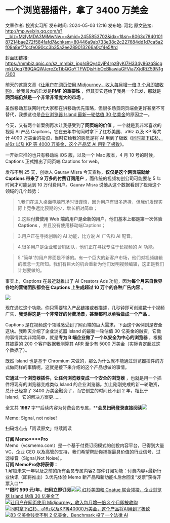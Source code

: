 # 一个浏览器插件，拿了 3400 万美金

文章作者: 投资实习所
发布时间: 2024-05-03 12:16
发布地: 河北
原文链接: http://mp.weixin.qq.com/s?__biz=MzIyMDA3MjMwNw==&mid=2455853702&idx=1&sn=8063c784010187214bae272f584fafd7&chksm=80446a9ab733e38c2c227684dd1d7ca5a2f09a8ef7fccfe090cc3b35a2ee289013266a0cf4e5#rd

封面图链接: https://mmbiz.qpic.cn/sz_mmbiz_jpg/sBQys0vjP4rpzByKI7H334y86zqSicgmkL0eq789QAQWJereZeTibQGoYTFWDjsHibOcBIiawiaGFVia7XjdRtZ59N1g/300

前天的这篇文章《[让用户在网页使用 Midjourney，收入每月增一倍 3
个月即被收购](http://mp.weixin.qq.com/s?__biz=MzIyMDA3MjMwNw==&mid=2455853675&idx=1&sn=61c8b77dd900aa01d3f66a8cdcb95ad1&chksm=80446a77b733e3618178ad9f68e8527d55ce7541b291f36446f4d39a7f8e5772a53d066f6464&scene=21#wechat_redirect)》，给我最大的启发是**PMF
的重要性** ，但其实它还给了我另一个启发，那就是**网页端仍然是一个非常非常庞大的市场** 。

虽然移动互联网时代大家都在讲移动优先策略，但很多场景网页端会更好甚至不可替代，我想这也是[企业浏览器 Island 最新一轮估值 30
亿美金](http://mp.weixin.qq.com/s?__biz=MzIyMDA3MjMwNw==&mid=2455853691&idx=1&sn=d0802c41e2b57046d2de4f97c2c8e58b&chksm=80446a67b733e3714aeb3da91c99697f19eccf8903e5e10aa7b387df1a28e4b6b17a6c4469fb&scene=21#wechat_redirect)的原因之一。

今天，又有两个新案例再次让我感受到了**网页端的价值** ，一个就是我非常喜欢的视频 AI 产品 Capitons，它在去年中旬同时拿下了红杉美国、a16z
以及 KP 等共计 4000 万美金的投资，当时它给我的感觉是将 AI 用到了极致《[同时拿下红杉、a16z 以及 KP 等 4000 万美金，这个产品奖
AI
用到了极致](http://mp.weixin.qq.com/s?__biz=MzIyMDA3MjMwNw==&mid=2455851190&idx=1&sn=c4c012cd2633632828c79eea5f0200ed&chksm=804460aab733e9bcfaf38e414c2692c59a4dca162173d0f8f95354bd57d5864c85c6c6ab9d29&scene=21#wechat_redirect)》。

一开始它推的也只有移动端 iOS 版，以及一个 Mac 版本，4 月 10 号的时候，Captions 正式推出了网页端 Captions for web。

发布不到 25 天，创始人 Gaurav Misra 今天宣称，**仅仅是这个网页端就给 Captions 带来了 9 万多的付费订阅用户**
，而传统的视频初创公司可能要花 5 年时间才可能达到 10 万付费用户。Gaurav Misra 说他从这个数据看到了视频这个领域的几个趋势：

> 1.我们在进入桌面电脑市场时很谨慎，因为用户有很多选择，但我们发现实际上竞争远比预期的少，增长相对简单；

> 2.这些**付费使用 Web 端的用户是全新的用户，他们基本上都是第一次体验 Captions** ，并且没有使用移动端Captions；

> 3.用户正在寻找创新的 AI 功能，比方说 AI 广告和 AI 配音。

> 4.很多用户是企业和营销团队，他们正在寻找专注于长视频的 AI 功能。

> 5.“简单”的用户界面是不够的。有一个巨大的新客户市场，他们对视频编辑的概念一无所知。我们有巨大的机会重新为他们发明视频编辑，这正是我们计划要做的。

事实上，Captions 在最近就推出了 AI Creators Ads 功能，因为**每个月来自世界各地的营销团队都会在 Captions 上生成超过
10 万个的各种广告内容** 。

![](https://mmbiz.qpic.cn/sz_mmbiz_png/sBQys0vjP4rpzByKI7H334y86zqSicgmkuSzeoqTVc3EFsje9LDezSBONJyGRN2FnVt0Iia1BX2tdMd6wjGGznNw/640?wx_fmt=png&from=appmsg)

  

现在通过这个功能，你只需要输入产品链接或者描述，几秒钟即可创建数十个视频广告，**我觉得这是一个非常好的付费场景，甚至都可以单独做成一个产品** 。

Captions 是在视频这个领域感受到了网页端的巨大需求，下面这个案例则是安全这块。我昨天介绍了企业浏览器 Island 的最新一轮估值 30
亿美金的融资，它做的事情其实非常简单，就是**专为 B 端企业做了一个以安全为中心的浏览器** ，根据其披露的 200 个客户数据我测算其 ARR 至少有
5000 万美金（实际肯定超过这个数据了）。

既然 Island 也是基于 Chromium 来做的，那么为什么就不能通过浏览器插件的方式做同样的事情呢，这就是接下来介绍的这个产品想做的事情。

**它通过一个浏览器插件，让任何浏览器变成一个安全的浏览器** ，也就是用一个插件将现有的浏览器变成类似 Island
的企业浏览器。加上刚刚完成的新一轮融资，总计已经拿了 3400 万美金融资了，而它创立的时间还不到 2 年，相比于 Island，它的解决方案更……

全文共 **1987**
字**后续内容为付费会员专属，****会员扫码登录直接阅读**![](https://mmbiz.qpic.cn/sz_mmbiz_png/sBQys0vjP4rpzByKI7H334y86zqSicgmk7bBc3pLlGGHbnUMARbEcCtj72cgsvse2JI1MhopKSAibzfKqUT3G0nQ/640?wx_fmt=png&from=appmsg)  

Memo: Signal, not noise!

扫码或点击「阅读原文」继续阅读

**订阅 Memo****Pro**  
Memo（vcsmemo.com）是一个基于付费订阅模式的创投内容平台，已得到大量 VC、企业 CEO
以及高管的支持，我们希望帮助你捕捉最具价值的行业信号、过滤噪音（Signal,Not Noise）。  
**订阅 Memo****Pro****你将获得：**  
1.解锁未来一年以及之前的所有会员专属内容2.邮件订阅功能：付费内容+最新行业快讯（即将推出）3.优先体验 Memo
新产品和新功能4.后台回复“发票”获得开票入口**  
****限时 599
元/年，扫码立即订阅**![](https://mmbiz.qpic.cn/mmbiz_png/mrJibAziaMQhQGoNHniac6wGOyRe172dlS0HCYicyjiaCTtly2pULIz6YPNsXeRjoQFSuDYezsia4ibhbAc1X3GKtVRyw/640?wx_fmt=png&wxfrom=5&wx_lazy=1&wx_co=1)[![](https://mmbiz.qpic.cn/sz_mmbiz_jpg/sBQys0vjP4ov8fSXMsKjHhmZiaLZlTib3ZpwcOb03BOLib3NyzFWAXQhwhmW8c8a8RNxPeLl1vKotQDLiajibn2E0lA/640?wx_fmt=jpeg)
红杉美国和 Coatue 联合领投，企业浏览器 Island 估值 30
亿美金了](https://mp.weixin.qq.com/s?__biz=MzIyMDA3MjMwNw==&mid=2455853691&idx=1&sn=d0802c41e2b57046d2de4f97c2c8e58b&chksm=80446a67b733e3714aeb3da91c99697f19eccf8903e5e10aa7b387df1a28e4b6b17a6c4469fb&scene=21#wechat_redirect)  
[![](https://mmbiz.qpic.cn/sz_mmbiz_jpg/sBQys0vjP4oqGBU1ziaxUehXLLZvYwBS2PoLxWwibEFrSKwQicvpguVg6dK5jU7svrOkqgymSIibdMQK0YUZicG0GiaQ/640?wx_fmt=jpeg)让用户在网页使用
Midjourney，收入每月增一倍 3
个月即被收购](https://mp.weixin.qq.com/s?__biz=MzIyMDA3MjMwNw==&mid=2455853675&idx=1&sn=61c8b77dd900aa01d3f66a8cdcb95ad1&chksm=80446a77b733e3618178ad9f68e8527d55ce7541b291f36446f4d39a7f8e5772a53d066f6464&scene=21#wechat_redirect)  
[![](https://mmbiz.qpic.cn/sz_mmbiz_jpg/sBQys0vjP4oMKqpk3T2v6JD1CY7L0rT0jja8roVibTCK4OPO6T9hFwUtPwOfk59oAcibr9FoOMF5HArIjE0Y4eDg/640?wx_fmt=jpeg)同时拿下红杉、a16z以及KP等40000万美金，这个产品将AI用到了极致](https://mp.weixin.qq.com/s?__biz=MzIyMDA3MjMwNw==&mid=2455851190&idx=1&sn=c4c012cd2633632828c79eea5f0200ed&chksm=804460aab733e9bcfaf38e414c2692c59a4dca162173d0f8f95354bd57d5864c85c6c6ab9d29&scene=21#wechat_redirect)  
[![](https://mmbiz.qpic.cn/sz_mmbiz_jpg/sBQys0vjP4ppYlnk1vIPmHFAoicVdp4hJ4Lr7ZkXV5NArWiaqibJ9JjlY4FSWpibpF5aJYJdYyMicPbzX26BqFe8Q1A/640?wx_fmt=jpeg)83
亿美金贱卖不到 2 亿美金，Benchmark 投了一个法律
AI](https://mp.weixin.qq.com/s?__biz=MzIyMDA3MjMwNw==&mid=2455853550&idx=1&sn=a2061cd7b80530a5a0e18a069098d6d9&chksm=804469f2b733e0e42b71f29812aff1897106a9e555565d3b8e86334ec257f3ce66e4f5bc6853&scene=21#wechat_redirect)

  

